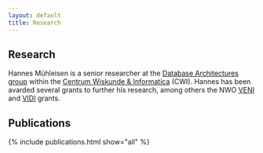 ```yaml
---
layout: default
title: Research
---
```


## Research

Hannes Mühleisen is a senior researcher at the [Database Architectures group](https://www.cwi.nl/research/groups/database-architectures) within the [Centrum Wiskunde & Informatica](https://www.cwi.nl) (CWI). Hannes has been avarded several grants to further his research, among others the NWO [VENI](https://www.cwi.nl/news/2015/veni-grants-daniel-dadush-and-hannes-muhleisen) and [VIDI](https://www.cwi.nl/news/2022/hannes-muhleisen-wins-nwo-vidi-grant-for-the-creation-of-responsible-decentralized-data-architectures) grants.


## Publications

{% include publications.html show="all" %}	
<!-- 

## Projects

{% include projects.html %}	



## Selected Lectures

Selected Lectures List

 -->